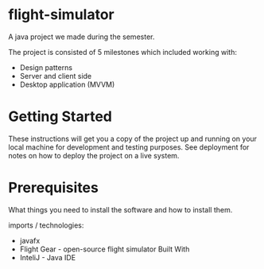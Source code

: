 # flight-simulator

A java project we made during the semester.

The project is consisted of 5 milestones which included working with:
* Design patterns
* Server and client side
* Desktop application (MVVM)

# Getting Started
These instructions will get you a copy of the project up and running on your local machine for development and testing purposes. See deployment for notes on how to deploy the project on a live system.

# Prerequisites
What things you need to install the software and how to install them.

imports / technologies:
* javafx
* Flight Gear - open-source flight simulator
Built With
* InteliJ - Java IDE
